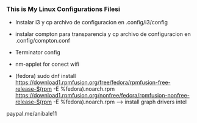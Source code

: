 ### This is My Linux Configurations Filesi ####


- Instalar i3 y cp archivo de configuracion en .config/i3/config
- instalar compton para transparencia y cp archivo de configuracion en .config/compton.conf 
- Terminator config


- nm-applet for conect wifi
- (fedora) sudo dnf install https://download1.rpmfusion.org/free/fedora/rpmfusion-free-release-$(rpm -E %fedora).noarch.rpm https://download1.rpmfusion.org/nonfree/fedora/rpmfusion-nonfree-release-$(rpm -E %fedora).noarch.rpm --> install graph drivers intel

paypal.me/anibale11
